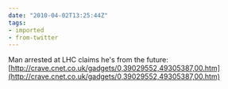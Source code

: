 ```yaml
---
date: "2010-04-02T13:25:44Z"
tags:
- imported
- from-twitter
---
```

Man arrested at LHC claims he's from the future: [http://crave.cnet.co.uk/gadgets/0,39029552,49305387,00.htm](http://crave.cnet.co.uk/gadgets/0,39029552,49305387,00.htm)
